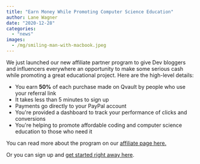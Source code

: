 ```yaml
---
title: "Earn Money While Promoting Computer Science Education"
author: Lane Wagner
date: "2020-12-28"
categories: 
  - "news"
images:
  - /mg/smiling-man-with-macbook.jpeg
---
```


We just launched our new affiliate partner program to give Dev bloggers and influencers everywhere an opportunity to make some serious cash while promoting a great educational project. Here are the high-level details:

- You earn **50%** of each purchase made on Qvault by people who use your referral link
- It takes less than 5 minutes to sign up
- Payments go directly to your PayPal account
- You're provided a dashboard to track your performance of clicks and conversions
- You're helping to promote affordable coding and computer science education to those who need it

You can read more about the program on our [affiliate page here.](https://qvault.io/affiliates/)

Or you can sign up and [get started right away here](https://qvault.getrewardful.com/).
